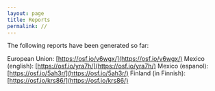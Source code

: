```yaml
---
layout: page
title: Reports 
permalink: //
---
```


The following reports have been generated so far:

European Union: [https://osf.io/v6wgx/](https://osf.io/v6wgx/)
Mexico (english): [https://osf.io/yra7h/](https://osf.io/yra7h/) 
Mexico (espanol): [https://osf.io/5ah3r/](https://osf.io/5ah3r/) 
Finland (in Finnish): [https://osf.io/krs86/](https://osf.io/krs86/)

